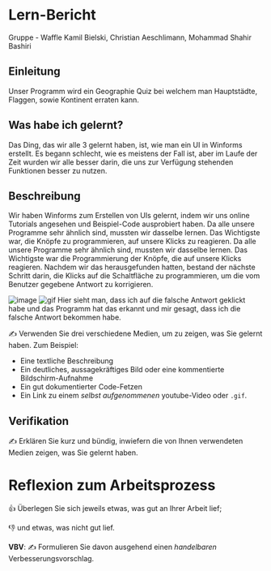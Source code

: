 # Lern-Bericht
Gruppe - Waffle
Kamil Bielski, Christian Aeschlimann, Mohammad Shahir Bashiri

## Einleitung

Unser Programm wird ein Geographie Quiz bei welchem man Hauptstädte, Flaggen, sowie Kontinent erraten kann.

## Was habe ich gelernt?

Das Ding, das wir alle 3 gelernt haben, ist, wie man ein UI in Winforms erstellt. 
Es begann schlecht, wie es meistens der Fall ist, aber im Laufe der Zeit wurden wir alle besser darin, 
die uns zur Verfügung stehenden Funktionen besser zu nutzen.

## Beschreibung

Wir haben Winforms zum Erstellen von UIs gelernt, indem wir uns online Tutorials angesehen und Beispiel-Code ausprobiert haben.
Da alle unsere Programme sehr ähnlich sind, mussten wir dasselbe lernen. Das Wichtigste war, die Knöpfe zu 
programmieren, auf unsere Klicks zu reagieren. Da alle unsere Programme sehr ähnlich sind, mussten wir dasselbe lernen. Das 
Wichtigste war die Programmierung der Knöpfe, die auf unsere Klicks reagieren. Nachdem wir das herausgefunden hatten, bestand der nächste 
Schritt darin, die Klicks auf die Schaltfläche zu programmieren, um die vom Benutzer gegebene Antwort zu korrigieren.

![image](https://user-images.githubusercontent.com/111045708/209092384-5d58bdca-0a9b-417f-97a6-1b3311c6ef0b.png)
![gif](https://im.ezgif.com/tmp/ezgif-1-cd02063928.gif)
Hier sieht man, dass ich auf die falsche Antwort geklickt habe und das Programm hat das erkannt und mir gesagt, dass ich die falsche Antwort bekommen habe.



✍️ Verwenden Sie drei verschiedene Medien, um zu zeigen, was Sie gelernt haben. Zum Beispiel:

* Eine textliche Beschreibung
* Ein deutliches, aussagekräftiges Bild oder eine kommentierte Bildschirm-Aufnahme
* Ein gut dokumentierter Code-Fetzen
* Ein Link zu einem *selbst aufgenommenen* youtube-Video oder `.gif`.

## Verifikation

✍️ Erklären Sie kurz und bündig, inwiefern die von Ihnen verwendeten Medien zeigen, was Sie gelernt haben.

# Reflexion zum Arbeitsprozess

👍 Überlegen Sie sich jeweils etwas, was gut an Ihrer Arbeit lief; 

👎 und etwas, was nicht gut lief.

**VBV**: ✍️ Formulieren Sie davon ausgehend einen *handelbaren* Verbesserungsvorschlag.
